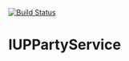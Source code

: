 [![Build Status](https://dev.azure.com/william20/IUP/_apis/build/status/PartyService?branchName=main)](https://dev.azure.com/william20/IUP/_build/latest?definitionId=5&branchName=main)
# IUPPartyService
